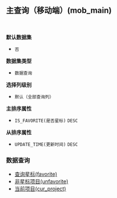 ## 主查询（移动端）(mob_main) <!-- {docsify-ignore-all} -->



<br>
<p class="panel-title"><b>默认数据集</b></p>

* `否`

<p class="panel-title"><b>数据集类型</b></p>

* `数据查询`

<p class="panel-title"><b>选择列级别</b></p>

* `默认（全部查询列）`


<p class="panel-title"><b>主排序属性</b></p>

* `IS_FAVORITE(是否星标)` `DESC`


<p class="panel-title"><b>从排序属性</b></p>

* `UPDATE_TIME(更新时间)` `DESC`


### 数据查询
  * [查询星标(favorite)](module/ProjMgmt/project/query/favorite)
  * [非星标项目(unfavorite)](module/ProjMgmt/project/query/unfavorite)
  * [当前项目(cur_project)](module/ProjMgmt/project/query/cur_project)

